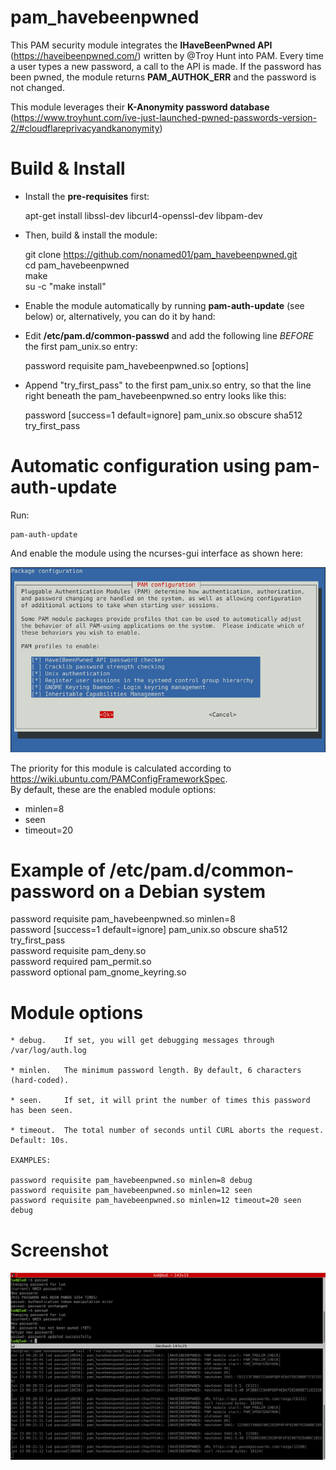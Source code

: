 # pam_havebeenpwned

This PAM security module integrates the **IHaveBeenPwned API**
(https://haveibeenpwned.com/)  written by
@Troy Hunt into PAM. Every time a user types a new password, a call to
the API is made. If the password has been pwned, the module
returns **PAM_AUTHOK_ERR** and the password is not changed.

This module leverages their **K-Anonymity password database**
(https://www.troyhunt.com/ive-just-launched-pwned-passwords-version-2/#cloudflareprivacyandkanonymity)

# Build & Install

* Install the **pre-requisites** first:

	apt-get install libssl-dev libcurl4-openssl-dev libpam-dev

* Then, build & install the module:

	git clone https://github.com/nonamed01/pam_havebeenpwned.git  
	cd pam_havebeenpwned  
	make  
	su -c "make install"

* Enable the module automatically by running **pam-auth-update** (see below)
  or, alternatively, you can do it by hand:

* Edit **/etc/pam.d/common-passwd** and add the following line *BEFORE* the
  first pam_unix.so entry:

	password requisite pam_havebeenpwned.so [options]

* Append "try_first_pass" to the first pam_unix.so entry, so that the line
	right beneath the pam_havebeenpwned.so entry looks like this:

	password        [success=1 default=ignore]      pam_unix.so obscure sha512 try_first_pass

# Automatic configuration using pam-auth-update

Run:
	
	pam-auth-update

And enable the module using the ncurses-gui interface as shown here:

![Screenshot](pamauthupdate.png)

The priority for this module is calculated according to https://wiki.ubuntu.com/PAMConfigFrameworkSpec.  
By default, these are the enabled module options:  

* minlen=8
* seen 
* timeout=20

# Example of /etc/pam.d/common-password on a Debian system

password 	requisite 	pam_havebeenpwned.so minlen=8  
password	[success=1 default=ignore]	pam_unix.so obscure sha512 try_first_pass  
password	requisite			pam_deny.so  
password	required			pam_permit.so  
password	optional	pam_gnome_keyring.so  

# Module options

	* debug.	If set, you will get debugging messages through /var/log/auth.log

	* minlen.	The minimum password length. By default, 6 characters (hard-coded).

	* seen.		If set, it will print the number of times this password has been seen. 

	* timeout.	The total number of seconds until CURL aborts the request. Default: 10s.

	EXAMPLES:
	
	password requisite pam_havebeenpwned.so minlen=8 debug  
	password requisite pam_havebeenpwned.so minlen=12 seen
	password requisite pam_havebeenpwned.so minlen=12 timeout=20 seen debug

# Screenshot

![Screenshot](screenshot.png)
